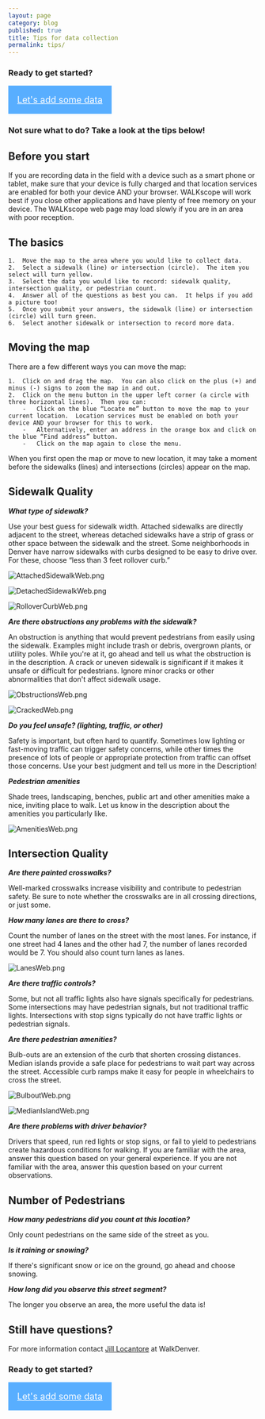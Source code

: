 ```yaml
---
layout: page
category: blog
published: true
title: Tips for data collection
permalink: tips/
---
```


### Ready to get started?

<a class="button" href="http://app.localdata.com/mobile/#walkscope" style="color:#fff; background: #58aeff; padding: 1em; display:inline-block; font-size: 18px">Let's add some data</a>

### Not sure what to do? Take a look at the tips below!


## **Before you start**

If you are recording data in the field with a device such as a smart phone or tablet, make sure that your device is fully charged and that location services are enabled for both your device AND your browser.  WALKscope will work best if you close other applications and have plenty of free memory on your device.  The WALKscope web page may load slowly if you are in an area with poor reception.

## **The basics**

	1.	Move the map to the area where you would like to collect data.
	2.	Select a sidewalk (line) or intersection (circle).  The item you select will turn yellow.
	3.	Select the data you would like to record: sidewalk quality, intersection quality, or pedestrian count.
	4.	Answer all of the questions as best you can.  It helps if you add a picture too!
	5.	Once you submit your answers, the sidewalk (line) or intersection (circle) will turn green.  
	6.	Select another sidewalk or intersection to record more data.

## **Moving the map**

There are a few different ways you can move the map:

	1.	Click on and drag the map.  You can also click on the plus (+) and minus (-) signs to zoom the map in and out.
	2.	Click on the menu button in the upper left corner (a circle with three horizontal lines).  Then you can:
		-	Click on the blue “Locate me” button to move the map to your current location.  Location services must be enabled on both your device AND your browser for this to work.
		-	Alternatively, enter an address in the orange box and click on the blue “Find address” button.
		-	Click on the map again to close the menu.

When you first open the map or move to new location, it may take a moment before the sidewalks (lines) and intersections (circles) appear on the map.

## **Sidewalk Quality**

**_What type of sidewalk?_**

Use your best guess for sidewalk width.  Attached sidewalks are directly adjacent to the street, whereas detached sidewalks have a strip of grass or other space between the sidewalk and the street. Some neighborhoods in Denver have narrow sidewalks with curbs designed to be easy to drive over.  For these, choose “less than 3 feet rollover curb.”

![AttachedSidewalkWeb.png](/_posts/AttachedSidewalkWeb.png)

![DetachedSidewalkWeb.png](/_posts/DetachedSidewalkWeb.png)

![RolloverCurbWeb.png](/_posts/RolloverCurbWeb.png)

**_Are there obstructions any problems with the sidewalk?_**

An obstruction is anything that would prevent pedestrians from easily using the sidewalk. Examples might include trash or debris, overgrown plants, or utility poles. While you're at it, go ahead and tell us what the obstruction is in the description. A crack or uneven sidewalk is significant if it makes it unsafe or difficult for pedestrians. Ignore minor cracks or other abnormalities that don't affect sidewalk usage.

![ObstructionsWeb.png](/_posts/ObstructionsWeb.png)

![CrackedWeb.png](/_posts/CrackedWeb.png)

**_Do you feel unsafe? (lighting, traffic, or other)_**

Safety is important, but often hard to quantify. Sometimes low lighting or fast-moving traffic can trigger safety concerns, while other times the presence of lots of people or appropriate protection from traffic can offset those concerns. Use your best judgment and tell us more in the Description!

**_Pedestrian amenities_**

Shade trees, landscaping, benches, public art and other amenities make a nice, inviting place to walk.  Let us know in the description about the amenities you particularly like.

![AmenitiesWeb.png](/_posts/AmenitiesWeb.png)


## **Intersection Quality**

**_Are there painted crosswalks?_**

Well-marked crosswalks increase visibility and contribute to pedestrian safety.  Be sure to note whether the crosswalks are in all crossing directions, or just some.

**_How many lanes are there to cross?_**

Count the number of lanes on the street with the most lanes. For instance, if one street had 4 lanes and the other had 7, the number of lanes recorded would be 7. You should also count turn lanes as lanes.

![LanesWeb.png](/_posts/LanesWeb.png)

**_Are there traffic controls?_**

Some, but not all traffic lights also have signals specifically for pedestrians.  Some intersections may have pedestrian signals, but not traditional traffic lights.  Intersections with stop signs typically do not have traffic lights or pedestrian signals.

**_Are there pedestrian amenities?_**

Bulb-outs are an extension of the curb that shorten crossing distances.  Median islands provide a safe place for pedestrians to wait part way across the street.  Accessible curb ramps make it easy for people in wheelchairs to cross the street.

![BulboutWeb.png](/_posts/BulboutWeb.png)

![MedianIslandWeb.png](/_posts/MedianIslandWeb.png)

**_Are there problems with driver behavior?_**

Drivers that speed, run red lights or stop signs, or fail to yield to pedestrians create hazardous conditions for walking.  If you are familiar with the area, answer this question based on your general experience.  If you are not familiar with the area, answer this question based on your current observations.

## **Number of Pedestrians**

**_How many pedestrians did you count at this location?_**

Only count pedestrians on the same side of the street as you.

**_Is it raining or snowing?_**

If there's significant snow or ice on the ground, go ahead and choose snowing.

**_How long did you observe this street segment?_**

The longer you observe an area, the more useful the data is! 

## **Still have questions?**

For more information contact [Jill Locantore](mailto:jill.locantore@walkdenver.org) at WalkDenver.

### Ready to get started?

<a class="button" href="http://ptx-dev.herokuapp.com/mobile/#walkscope" style="color:#fff; background: #58aeff; padding: 1em; display:inline-block; font-size: 18px">Let's add some data</a>
